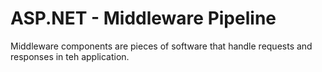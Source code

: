 # ASP.NET - Middleware Pipeline
Middleware components are pieces of software that handle requests and responses in teh application.